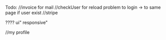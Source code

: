 <!--



 -->

Todo:
//invoice for mail
//checkUser for reload problem to login -> to same page if user exist
//stripe

????
ui"
responsive"

//my profile
